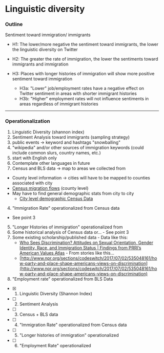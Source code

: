 # Linguistic diversity

### Outline
Sentiment toward immigration/ immigrants
- H1: The lower/more negative the sentiment toward immigrants, the lower the linguistic diversity on Twitter

- H2: The greater the rate of immigration, the lower the sentiments toward immigrants and immigration

- H3: Places with longer histories of immigration will show more positive sentiment toward immigration
  - H3a: "Lower" job/employment rates have a negative effect on Twitter sentiment in areas with shorter immigrant histories
  - H3b: "Higher" employment rates will not influence sentiments in areas regardless of immigrant histories

---

### Operationalization

1. Linguistic Diversity (shannon index)
2. Sentiment Analysis toward immigrants (sampling strategy)
  1. public events -> keyword and hashtags "snowballing"
  2. "wikipedia" and/or other sources of immigration keywords (could include common slurs, country names, etc.)
  3. start with English only
  4. Contemplate other languages in future
3. Census and BLS data -> map to areas we collected from
  - County level information -> cities will have to be mapped to counties associated with city
  - [Census migration flows](https://www.census.gov/data/tables/2014/demo/geographic-mobility/county-to-county-migration-2010-2014.html) (county level)
  - May have to find general demographic stats from city to city  
    - [City level demographic Census Data](https://factfinder.census.gov/faces/nav/jsf/pages/index.xhtml)
4. "Immigration Rate" operationalized from Census data
  - See point 3
5. "Longer Histories of immigration" operationalized from
  1. Some historical analysis of Census data or...
    - See point 3
  2. Some existing scholarship/published data
    - Data like this:
      - [Who Sees Discrimination? Attitudes on Sexual Orientation, Gender Identity, Race, and Immigration Status | Findings from PRRI’s American Values Atlas](https://www.prri.org/research/americans-views-discrimination-immigrants-blacks-lgbt-sex-marriage-immigration-reform/)
    - From stories like this...
      - [http://www.npr.org/sections/codeswitch/2017/07/02/535048161/how-party-and-place-shape-americans-views-on-discrimination](http://www.npr.org/sections/codeswitch/2017/07/02/535048161/how-party-and-place-shape-americans-views-on-discrimination)
6. "Employment rate" operationalized from BLS Data


- [x] 1. Linguistic Diversity (Shannon Index)
- [ ] 2. Sentiment Analysis
- [ ] 3. Census + BLS data
- [ ] 4. "Immigration Rate" operationalized from Census data
- [ ] 5. "Longer histories of immigration" operationalized
- [ ] 6. "Employment Rate" operationalized
